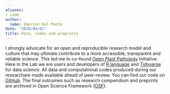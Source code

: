```yaml
---
aliases:
- code
author:
  name: Emerson Del Ponte
date: "2020/04/01"
title: Data, codes and preprints
---
```

<link rel="stylesheet" href="https://cdn.rawgit.com/jpswalsh/academicons/master/css/academicons.min.css">

<style>
a.tooltip {
    position: relative;
}

a.tooltip span {
    display: none;    
}

a.tooltip:hover span, a.tooltip:focus span {
    display:block;
    position:absolute;
    top:1em;
    left:1.5em;
    padding: 0.2em 0.6em;
    border:1px solid #996633;
    background-color:#FFFF66;
    color:#000;
}
</style>

<link rel="stylesheet" href="/font-awesome/css/font-awesome.min.css">


I strongly advocate for an open and reproducible research model and culture that may ultimate contribute to a more accessible, transparent and reliable science. This led me to co-found [Open Plant Pathology](http://www.openplantpathology.org) Initiative. Here in the Lab we are users and developers of [R language](https://www.r-project.org/) and [Tidyverse](https://www.tidyverse.org/) for data science. All data and computational codes produced during our researchare made available ahead of peer-review.  You can find our code on [GitHub](https://github.com/emdelponte). The final outcomes such as research compendium and preprints are archived in Open Science Framework ([OSF](https://osf.io/jb6yd)).

</a><a class = "tooltip" title = "GitHub"  href="https://github.com/emdelponte">
<i class="fa fa-github-alt fa-2x"></i></a>&nbsp;
</a><a class = "tooltip" title = "Open Science Framework"  href="https://osf.io/jb6yd/">
<i class="ai ai-osf ai-2x">
</i>
</a>







